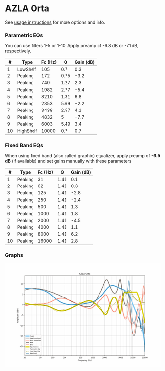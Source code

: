 # AZLA Orta
See [usage instructions](https://github.com/jaakkopasanen/AutoEq#usage) for more options and info.

### Parametric EQs
You can use filters 1-5 or 1-10. Apply preamp of -6.8 dB or -7.1 dB, respectively.

|   # | Type      |   Fc (Hz) |    Q |   Gain (dB) |
|-----|-----------|-----------|------|-------------|
|   1 | LowShelf  |       105 | 0.7  |         0.3 |
|   2 | Peaking   |       172 | 0.75 |        -3.2 |
|   3 | Peaking   |       740 | 1.27 |         2.3 |
|   4 | Peaking   |      1982 | 2.77 |        -5.4 |
|   5 | Peaking   |      8210 | 1.31 |         6.8 |
|   6 | Peaking   |      2353 | 5.69 |        -2.2 |
|   7 | Peaking   |      3438 | 2.57 |         4.1 |
|   8 | Peaking   |      4832 | 5    |        -7.7 |
|   9 | Peaking   |      6003 | 5.49 |         3.4 |
|  10 | HighShelf |     10000 | 0.7  |         0.7 |

### Fixed Band EQs
When using fixed band (also called graphic) equalizer, apply preamp of **-6.5 dB** (if available) and set gains manually with these parameters.

|   # | Type    |   Fc (Hz) |    Q |   Gain (dB) |
|-----|---------|-----------|------|-------------|
|   1 | Peaking |        31 | 1.41 |         0.1 |
|   2 | Peaking |        62 | 1.41 |         0.3 |
|   3 | Peaking |       125 | 1.41 |        -2.8 |
|   4 | Peaking |       250 | 1.41 |        -2.4 |
|   5 | Peaking |       500 | 1.41 |         1.3 |
|   6 | Peaking |      1000 | 1.41 |         1.8 |
|   7 | Peaking |      2000 | 1.41 |        -4.5 |
|   8 | Peaking |      4000 | 1.41 |         1.1 |
|   9 | Peaking |      8000 | 1.41 |         6.2 |
|  10 | Peaking |     16000 | 1.41 |         2.8 |

### Graphs
![](./AZLA%20Orta.png)
